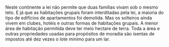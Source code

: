 ﻿Neste continente a lei não permite que duas famílias vivam sob o mesmo teto. E já que as habitações grupais foram interditadas pela lei, a maioria do tipo de edifícios de apartamentos foi demolida. Mas os solteiros ainda vivem em clubes, hotéis e outras formas de habitações grupais. A menor área de habitação permitida deve ter meio hectare de terra. Toda a área e outras propriedades usadas para propósitos de moradia são isentas de impostos até dez vezes o lote mínimo para um lar.